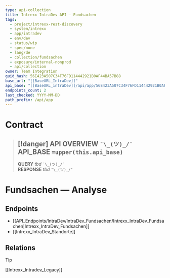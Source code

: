 ```yaml
---
type: api-collection
title: Intrexx IntraDev API — Fundsachen
tags:
  - project/intrexx-rest-discovery
  - system/intrexx
  - app/intradev
  - env/dev
  - status/wip
  - spec/none
  - lang/de
  - collection/fundsachen
  - exposure/internal-nonprod
  - api/collection
owner: Team Integration
guid_hash: 56E423A507C34F76FD114442921B0AF44BA57B88
base_url: "[[BaseURL_IntraDev]]"
api_base: "[[BaseURL_intraDev]]/api/app/56E423A507C34F76FD114442921B0AF44BA57B88"
endpoints_count: 2
last_checked: YYYY-MM-DD
path_prefix: /api/app
---
```




#  Contract
> [!danger] API OVERVIEW `¯\_(ツ)_/¯`
> **API_BASE** `=upper(this.api_base)`
> ---
> **QUERY** _tbd_ `¯\_(ツ)_/¯`  
> **RESPONSE** _tbd_ `¯\_(ツ)_/¯`

# Fundsachen — Analyse

## Endpoints
- [[API_Endpoints/IntraDev/IntraDev_Fundsachen/Intrexx_IntraDev_Fundsachen|Intrexx_IntraDev_Fundsachen]]
- [[Intrexx_IntraDev_Standorte]]


## Relations
> [!tip]
> [[Intrexx_Intradev_Legacy]]
